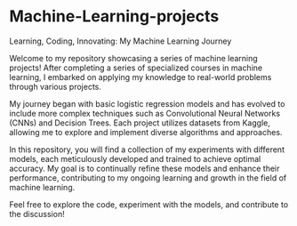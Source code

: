 # Machine-Learning-projects
Learning, Coding, Innovating: My Machine Learning Journey

Welcome to my repository showcasing a series of machine learning projects! After completing a series of specialized courses in machine learning, I embarked on applying my knowledge to real-world problems through various projects.

My journey began with basic logistic regression models and has evolved to include more complex techniques such as Convolutional Neural Networks (CNNs) and Decision Trees. Each project utilizes datasets from Kaggle, allowing me to explore and implement diverse algorithms and approaches.

In this repository, you will find a collection of my experiments with different models, each meticulously developed and trained to achieve optimal accuracy. My goal is to continually refine these models and enhance their performance, contributing to my ongoing learning and growth in the field of machine learning.

Feel free to explore the code, experiment with the models, and contribute to the discussion!
